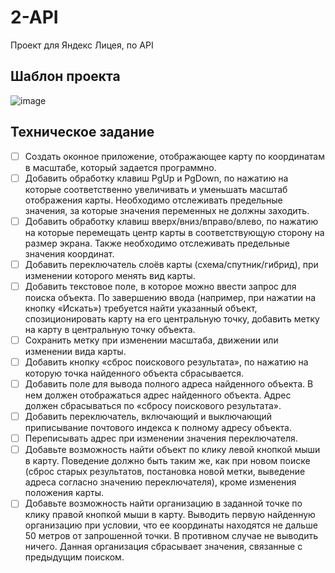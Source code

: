 # 2-API
Проект для Яндекс Лицея, по API


## Шаблон проекта
![image](https://user-images.githubusercontent.com/94148371/216944539-72262f92-072b-4d4f-a5bd-a0ea6b7a6cde.png)


## Техническое задание
- [ ]  Создать оконное приложение, отображающее карту по координатам в масштабе, который задается программно.
- [ ]  Добавить обработку клавиш PgUp и PgDown, по нажатию на которые соответственно увеличивать и уменьшать масштаб отображения карты. Необходимо отслеживать предельные значения, за которые значения переменных не должны заходить.
- [ ]  Добавить обработку клавиш вверх/вниз/вправо/влево, по нажатию на которые перемещать центр карты в соответствующую сторону на размер экрана. Также необходимо отслеживать предельные значения координат.
- [ ]  Добавить переключатель слоёв карты (схема/спутник/гибрид), при изменении которого менять вид карты.
- [ ]  Добавить текстовое поле, в которое можно ввести запрос для поиска объекта. По завершению ввода (например, при нажатии на кнопку «Искать») требуется найти указанный объект, спозиционировать карту на его центральную точку, добавить метку на карту в центральную точку объекта.
- [ ]  Сохранить метку при изменении масштаба, движении или изменении вида карты.
- [ ]  Добавить кнопку «сброс поискового результата», по нажатию на которую точка найденного объекта сбрасывается.
- [ ]  Добавить поле для вывода полного адреса найденного объекта. В нем должен отображаться адрес найденного объекта. Адрес должен сбрасываться по «сбросу поискового результата».
- [ ]  Добавить переключатель, включающий и выключающий приписывание почтового индекса к полному адресу объекта.
- [ ]  Переписывать адрес при изменении значения переключателя.
- [ ]  Добавьте возможность найти объект по клику левой кнопкой мыши в карту. Поведение должно быть таким же, как при новом поиске (сброс старых результатов, постановка новой метки, выведение адреса согласно значению переключателя), кроме изменения положения карты.
- [ ]  Добавьте возможность найти организацию в заданной точке по клику правой кнопкой мыши в карту. Выводить первую найденную организацию при условии, что ее координаты находятся не дальше 50 метров от запрошенной точки. В противном случае не выводить ничего. Данная организация сбрасывает значения, связанные с предыдущим поиском. 
